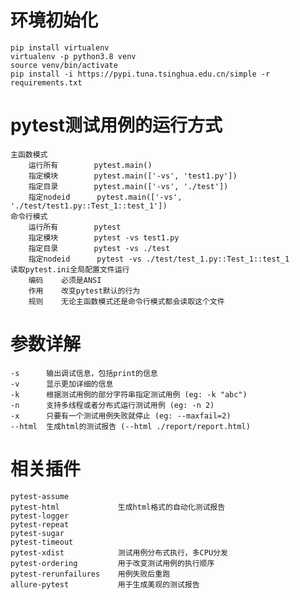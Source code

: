 # 环境初始化
    pip install virtualenv
    virtualenv -p python3.8 venv
    source venv/bin/activate
    pip install -i https://pypi.tuna.tsinghua.edu.cn/simple -r requirements.txt

# pytest测试用例的运行方式
    主函数模式
        运行所有        pytest.main()
        指定模块        pytest.main(['-vs', 'test1.py'])
        指定目录        pytest.main(['-vs', './test'])
        指定nodeid      pytest.main(['-vs', './test/test1.py::Test_1::test_1'])
    命令行模式          
        运行所有        pytest
        指定模块        pytest -vs test1.py
        指定目录        pytest -vs ./test
        指定nodeid      pytest -vs ./test/test_1.py::Test_1::test_1
    读取pytest.ini全局配置文件运行
        编码    必须是ANSI
        作用    改变pytest默认的行为
        规则    无论主函数模式还是命令行模式都会读取这个文件

# 参数详解 
    -s      输出调试信息，包括print的信息
    -v      显示更加详细的信息
    -k      根据测试用例的部分字符串指定测试用例 (eg: -k "abc")
    -n      支持多线程或者分布式运行测试用例 (eg: -n 2)
    -x      只要有一个测试用例失败就停止 (eg: --maxfail=2)
    --html  生成html的测试报告 (--html ./report/report.html)



# 相关插件
    pytest-assume   
    pytest-html             生成html格式的自动化测试报告
    pytest-logger
    pytest-repeat
    pytest-sugar
    pytest-timeout
    pytest-xdist            测试用例分布式执行，多CPU分发
    pytest-ordering         用于改变测试用例的执行顺序
    pytest-rerunfailures    用例失败后重跑
    allure-pytest           用于生成美观的测试报告
